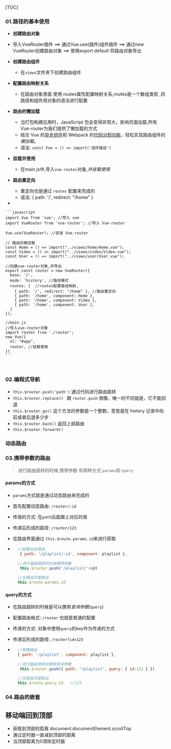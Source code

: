 [TOC]

### 01.路径的基本使用

- **创建路由对象**
  
- 导入VueRouter插件 ==> 通过Vue.use(插件)组件插件 ==> 通过new VueRouter创建路由对象 ==> 使用export default 将路由对象导出
  
- **创建路由组件**

    - 在`views`文件夹下创建路由组件

- **配置路由映射关系**

    - 在路由对象里面 使用 routes属性配置映射关系,routes是一个数组类型 ,将路径和组件用对象的语法进行配置

- **路由的懒加载**

    - 当打包构建应用时，JavaScript 包会变得非常大，影响页面加载,所有Vue-router为我们提供了懒加载的方式
    - 结合 Vue 的[异步组件](https://cn.vuejs.org/v2/guide/components-dynamic-async.html#异步组件)和 Webpack 的[代码分割功能](https://doc.webpack-china.org/guides/code-splitting-async/#require-ensure-/)，轻松实现路由组件的*懒加载*。
    - 语法: `const Foo = () => import('组件路径')`

- **挂载并使用**

    - 在main.js中,导入`vue-router`对象,*并挂载使用*

- **路由重定向**

    - 重定向也是通过 `routes` 配置来完成的
    - 语法: { path: '/', redirect: "/home" }

- 

    

    ```javascript
    import Vue from 'vue'; //导入 vue
    import VueRouter from 'vue-router'; //导入 Vue-router
    
    Vue.use(VueRouter); //安装 Vue-router
    
    // 路由的懒加载
    const Home = () => import("../views/home/Home.vue");
    const Video = () => import("../views/video/Video.vue");
    const User = () => import("../views/user/User.vue");
    
    //创建vue-router对象,并导出
    export const router = new VueRouter({
      base: '/', 
      mode: 'history', //路径模式
      routes: [  //routes配置路径映射,
        { path: '/', redirect: "/home" }, //路由重定向
        { path: '/home', component: Home },
        { path: '/home', component: Video },
        { path: '/home', component: User },
      ]
    });
    
    //main.js
    //导入vue-router对象
    import router from './router';
    new Vue({
      el: "#app",
      router, //挂载使用
    })
    ```

​	

### 02.编程式导航

- `this.$router.push('path')`  通过代码进行路由跳转
- `this.$router.replace() `  跟 `router.push` 很像，唯一的不同就是，它不能回退
- `this.$router.go()`    这个方法的参数是一个整数，意思是在 history 记录中向前或者后退多少步
- `this.$router.back()`    返回上层路由
- `this.$router.forward() `  



### 动态路由



### 03.携带参数的路由

> 进行路由跳转的时候,携带参数 有两种方式 `params`和 `query`
>

#### params的方式

- `params`方式就是通过动态路由来完成的

- 首先配置动态路由: `/router/:id`

- 传值的方式: 在`path`后面跟上对应的值 

- 传递后形成的路径: `/router/123`

- 在路由界面通过 `this.$route.params.id`来进行获取

- ```javascript
    //配置动态路由
     { path: '/playlist/:id', component: playlist },
       
    //进行路由跳转的时候携带参数 
     this.$router.push('/playlist/'+id)
    
    //在路由页面取出
    this.$route.params.id
    ```

    

#### query的方式

- 在路由跳转的时候是可以携带*查询参数*(`query`)

- 配置路由格式: `/router` 也就是普通的配置

- 传递的方式: 对象中使用`query`的*key*作为传递的方式

- 传递后形成的路径: `/router?id=123`

- ```javascript
    //配置路由
    { path: '/playlist', component: playlist },
    
    //进行路由跳转并携带查询参数
     this.$router.push({ path: "/playlist", query: { id:123 } })
    
    //在路由页面取出
    this.$route.query.id   //123
    ```

    



### 04.路由的嵌套

## 移动端回到顶部

- 获取到顶部的距离  document.documentElement.scrollTop
- 通过定时器一直减到顶部的距离 
- 当顶部距离为0清除定时器

